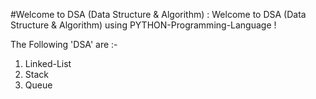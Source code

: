 #Welcome to DSA (Data Structure & Algorithm) :
Welcome to DSA (Data Structure & Algorithm) using PYTHON-Programming-Language !

The Following 'DSA' are :-

1) Linked-List
2) Stack
3) Queue
